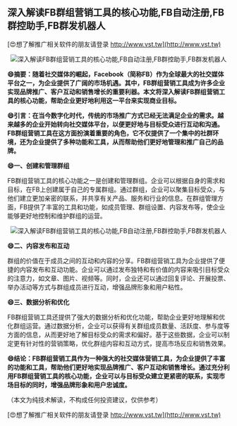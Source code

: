 ## **深入解读FB群组营销工具的核心功能,FB自动注册,FB群控助手,FB群发机器人**

[😍想了解推广相关软件的朋友请登录 http://www.vst.tw](http://www.vst.tw)

 <center><img src="https://vst.tw/MP4/tuiguang/png/5.png" alt="深入解读FB群组营销工具的核心功能,FB自动注册,FB群控助手,FB群发机器人"></center>

**😄摘要：随着社交媒体的崛起，Facebook（简称FB）作为全球最大的社交媒体平台之一，为企业提供了广阔的市场机遇。其中，FB群组营销工具成为许多企业实现品牌推广、客户互动和销售增长的重要利器。本文将深入解读FB群组营销工具的核心功能，帮助企业更好地利用这一平台来实现商业目标。**

**😄引言：在当今数字化时代，传统的市场推广方式已经无法满足企业的需求。越来越多的企业开始转向社交媒体平台，以便更好地与目标受众进行互动和沟通。FB群组营销工具在这方面扮演着重要的角色，它不仅提供了一个集中的社群环境，还为企业提供了多种功能和工具，从而帮助他们更好地管理和推广自己的品牌。**

**😄一、创建和管理群组**

FB群组营销工具的核心功能之一是创建和管理群组。企业可以根据自身的需求和目标，在FB上创建属于自己的专属群组。通过群组，企业可以聚集目标受众，与他们建立更加亲密的联系，并共享有关产品、服务和行业的信息。在群组管理方面，FB提供了丰富的工具和功能，如成员管理、群组设置、内容发布等，使企业能够更好地控制和维护群组的运营。

 <center><img src="https://vst.tw/MP4/tuiguang/png/2.png" alt="深入解读FB群组营销工具的核心功能,FB自动注册,FB群控助手,FB群发机器人"></center>

**😄二、内容发布和互动**

群组的价值在于成员之间的互动和内容的分享。FB群组营销工具为企业提供了便捷的内容发布和互动功能。企业可以通过发布独特和有价值的内容来吸引目标受众的注意力，如文章、图片、视频等。同时，企业还可以通过回复评论、开展投票、举办活动等方式与群组成员进行互动，增强品牌形象和用户粘性。

**😄三、数据分析和优化**

FB群组营销工具还提供了强大的数据分析和优化功能，帮助企业更好地理解和优化群组运营。通过数据分析，企业可以获得有关群组成员数量、活跃度、参与度等方面的信息，从而更好地了解目标受众的需求和偏好。基于这些数据，企业可以制定更有针对性的营销策略，优化群组内容和互动方式，提高市场反应和销售效果。

**😄结论：FB群组营销工具作为一种强大的社交媒体营销工具，为企业提供了丰富的功能和工具，帮助他们更好地实现品牌推广、客户互动和销售增长。通过充分利用FB群组营销工具的核心功能，企业可以与目标受众建立更紧密的联系，实现市场目标的同时，增强品牌形象和用户忠诚度。**

（本文为纯技术解读，不构成任何投资建议，仅供参考）

[😍想了解推广相关软件的朋友请登录 http://www.vst.tw](http://www.vst.tw)



